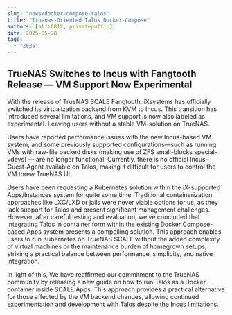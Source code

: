 ```yaml
---
slug: "news/docker-compose-talos"
title: "Truenas-Oriented Talos Docker-Compose"
authors: [alfi0812, privatepuffin]
date: 2025-05-28
tags:
  - "2025"
---
```


## TrueNAS Switches to Incus with Fangtooth Release — VM Support Now Experimental

With the release of TrueNAS SCALE Fangtooth, iXsystems has officially switched its virtualization backend from KVM to Incus.
This transition has introduced several limitations, and VM support is now also labeled as experimental. Leaving users without a stable VM-solution on TrueNAS.

Users have reported performance issues with the new Incus-based VM system,
and some previously supported configurations—such as running VMs with raw-file backed disks
(making use of ZFS small-blocks special-vdevs) — are no longer functional.
Currently, there is no official Incus-Guest-Agent available on Talos, making it difficult for users to control the VM threw TrueNAS UI.

Users have been requesting a Kubernetes solution within the iX-supported Apps/Instances system for quite some time.
Traditional containerization approaches like LXC/LXD or jails were never viable options for us,
as they lack support for Talos and present significant management challenges.
However, after careful testing and evaluation, we've concluded that integrating Talos in container form within the existing Docker Compose-based Apps system presents a compelling solution.
This approach enables users to run Kubernetes on TrueNAS SCALE without the added complexity of virtual machines or the maintenance burden of homegrown setups,
striking a practical balance between performance, simplicity, and native integration.

In light of this, We have reaffirmed our commitment to the TrueNAS community by releasing a new guide
on how to run Talos as a Docker container inside SCALE Apps.
This approach provides a practical alternative for those affected by the VM backend changes,
allowing continued experimentation and development with Talos despite the Incus limitations.
